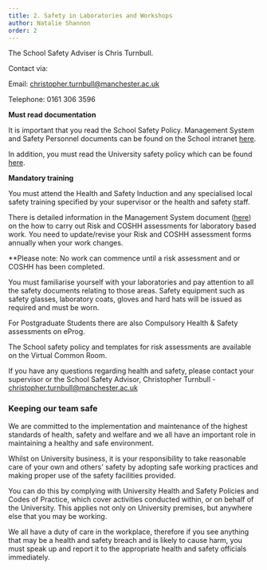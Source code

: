```yaml
---
title: 2. Safety in Laboratories and Workshops
author: Natalie Shannon
order: 2
---
```


The School Safety Adviser is Chris Turnbull. 

Contact via:

Email: christopher.turnbull@manchester.ac.uk

Telephone: 0161 306 3596

**Must read documentation**

It is important that you read the School Safety Policy. Management System and Safety Personnel documents can be found on the School intranet [here](https://www.staffnet.manchester.ac.uk/materials/health-and-safety/).

In addition, you must read the University safety policy which can be found [here](http://documents.manchester.ac.uk/DocuInfo.aspx?DocID=654).

**Mandatory training**

You must attend the Health and Safety Induction and any specialised local safety training specified by your supervisor or the health and safety staff. 

There is detailed information in the Management System document ([here](https://www.staffnet.manchester.ac.uk/materials/health-and-safety/forms/)) on the how to carry out Risk and COSHH assessments for laboratory based work. You need to update/revise your Risk and COSHH assessment forms annually when your work changes.

**Please note: No work can commence until a risk assessment and or COSHH has been completed.

You must familiarise yourself with your laboratories and pay attention to all the safety documents relating to those areas. Safety equipment such as safety glasses, laboratory coats, gloves and hard hats will be issued as required and must be worn. 

For Postgraduate Students there are also Compulsory Health & Safety assessments on eProg.

The School safety policy and templates for risk assessments are available on the Virtual Common Room.

If you have any questions regarding health and safety, please contact your supervisor or the School Safety Advisor, Christopher Turnbull - christopher.turnbull@manchester.ac.uk

### Keeping our team safe

We are committed to the implementation and maintenance of the highest standards of health, safety and welfare and we all have an important role in maintaining a healthy and safe environment.

Whilst on University business, it is your responsibility to take reasonable care of your own and others' safety by adopting safe working practices and making proper use of the safety facilities provided.

You can do this by complying with University Health and Safety Policies and Codes of Practice, which cover activities conducted within, or on behalf of the University. This applies not only on University premises, but anywhere else that you may be working.

We all have a duty of care in the workplace, therefore if you see anything that may be a health and safety breach and is likely to cause harm, you must speak up and report it to the appropriate health and safety officials immediately.







